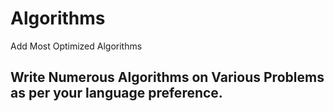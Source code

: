 # Algorithms
Add Most Optimized Algorithms

## Write Numerous Algorithms on Various Problems as per your language  preference.
